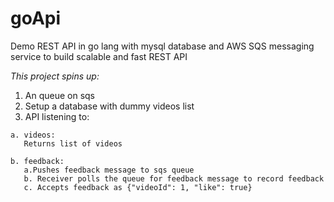 # goApi
Demo REST API in go lang with mysql database and AWS SQS messaging service to build scalable and fast REST API

*This project spins up:*
  1. An queue on sqs 
  2. Setup a database with dummy videos list
  3. API listening to:
    
    a. videos: 
       Returns list of videos
   
    b. feedback:
       a.Pushes feedback message to sqs queue 
       b. Receiver polls the queue for feedback message to record feedback
       c. Accepts feedback as {"videoId": 1, "like": true}
    
 
